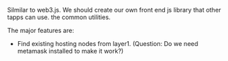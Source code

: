 Silmilar to web3.js. We should create our own front end js library that other tapps can use. the common utilities.

The major features are:

* Find existing hosting nodes from layer1. (Question: Do we need metamask installed to make it work?)
